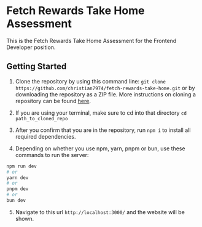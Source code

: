# Fetch Rewards Take Home Assessment
This is the Fetch Rewards Take Home Assessment for the Frontend Developer position.

## Getting Started

1. Clone the repository by using this command line:
```git clone https://github.com/christian7974/fetch-rewards-take-home.git```
or by downloading the repository as a ZIP file. More instructions on cloning a repository can be found [here](https://docs.github.com/en/repositories/creating-and-managing-repositories/cloning-a-repository).

2. If you are using your terminal, make sure to cd into that directory
```cd path_to_cloned_repo```

3. After you confirm that you are in the repository, run
```npm i``` to install all required dependencies.

4. Depending on whether you use npm, yarn, pnpm or bun, use these commands to run the server:
```bash
npm run dev
# or
yarn dev
# or
pnpm dev
# or
bun dev
```

5. Navigate to this url
```http://localhost:3000/```
and the website will be shown.
